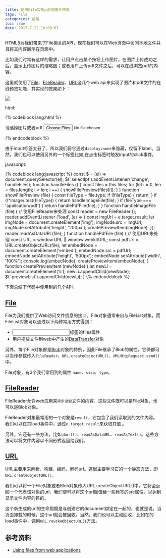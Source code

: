 ```yaml
---
title: 使用File实现pdf和图片预览
tags: File
categories: 前端
toc: true
date: 2017-7-22 10:08:03
---
```


HTML5为我们带来了File相关的API，现在我们可以在Web页面中访问本地文件并且将其内容展示在页面中。

比如我们时常有这样的需求，让用户点击某个按钮上传图片，在图片上传成功之后，显示上传图片的缩略图；或者用户上传pdf文件之后，可以在线浏览pdf的内容。

这里就使用了[File](https://developer.mozilla.org/en-US/docs/Web/API/File)、[FileReader](https://developer.mozilla.org/en-US/docs/Web/API/FileReader)、[URL](https://developer.mozilla.org/en-US/docs/Web/API/URL/createObjectURL)这几个web api来实现了图片和pdf文件的在线预览功能，其实现的效果如下：

![](http://7xvlvo.com1.z0.glb.clouddn.com/GIF.gif)

html:

{% codeblock lang:html %}
<div class="selectDemo">
    <div class="selectBox">
        <label class="selectBtn">
            请选择图片或者pdf
            <input type="file" multiple accept="image/*, .pdf" class="selectIpt"/>
        </label>
    </div>
    <div class="previewBox">
        <ul class="previewList"></ul>
    </div>
</div>
{% endcodeblock %}

由于input标签太丑了，所以我们将它通过`display:none`来隐藏，仅留下label。当然，我们也可以使用另外的一个标签比如<a>,在点击<a>标签时触发input的click事件。

javascript:

{% codeblock lang:javascript %}
const $ = (el) => document.querySelector(el);
$('.selectIpt').addEventListener('change', handleFiles);
function handleFiles () {
    const files = this.files;
    for (let i = 0, len = files.length; i < len; i ++) {
        showFilePreview(files[i]);
    }
}
function showFilePreview (file) {
    const fileType = file.type;
    if (!fileType) {
        return;
    }
    if (/^image/.test(fileType)) {
        return handleImageFile(file);
    }
    if (fileType === 'application/pdf') {
        return handlePdfFile(file);
    }
}
function handleImageFile (file) {
    // 使用FileReader来处理
    const reader = new FileReader ();
    reader.addEventListener ('load', (e) => {
        const imgUrl = e.target.result;
        let imgNode = document.createElement('img');
        imgNode.src = imgUrl;
        imgNode.setAttribute('height', '200px');
        createPreviewItem(imgNode);
    });
    reader.readAsDataURL(file);
}
function handlePdfFile (file) {
    // 使用URL来处理
    const URL = window.URL || window.webkitURL;
    const pdfUrl = URL.createObjectURL(file);
    let embedNode = document.createElement('embed');
    embedNode.src = pdfUrl;
     embedNode.setAttribute('height', '500px');
    embedNode.setAttribute('width', '100%');
    console.log(embedNode);
    createPreviewItem(embedNode);
}
function createPreviewItem (newNode) {
    let newLi = document.createElement('li');
    newLi.appendChild(newNode);
    $('.previewList').appendChild(newLi);
}
{% endcodeblock %}

下面总结下代码中使用到的几个API。

## [File](https://developer.mozilla.org/en-US/docs/Web/API/File)

File为我们提供了Web访问文件信息的接口。File对象通常来自与FileList对象，而FileList对象可以通过以下两种常用方式得到：

- <input>标签的files属性
- 用户拖放文件到web中产生的[DataTransfer](https://developer.mozilla.org/en-US/docs/Web/API/DataTransfer)对象

另外，每个File对象都是[Blob](https://developer.mozilla.org/en-US/docs/Web/API/Blob)对象的特例，因此File继承了Blob的属性，它俩都可以当作参数传入`FileReader`、`URL.createObjectURL()`、`XMLHttpRequest.send()`中。

File对象，有3个我们常用到的属性:`name`、`size`、`type`。

## [FileReader](https://developer.mozilla.org/en-US/docs/Web/API/FileReader)

FileReader允许web应用来`异步读取`文件的内容，这些文件既可以是File对象，也可以是Blob对象。

FileReader对象最常用的一个对象是`result`，它包含了我们读取到的文件内容。我们可以在其load事件中，通过`e.target.result`来获取其值 。

另外，它还有一些方法，比如`abort()`、`readAsDataURL`、`readAsText()`。这些方法可以将文件内容以不同形式返回给我们。

## [URL](https://developer.mozilla.org/en-US/docs/Web/API/URL/createObjectURL)

URL主要用来解析、构建、编码、解码url。这里主要学习它的一个静态方法，即`URL.createObjectURL()`。

我们可以将一个File对象或者Blob对象传入URL.createObjectURL()中，它将会返回一个代表该对象的url，我们便可以将这个url赋值给一些标签的src属性，以达到显示文件内容的目的。

这个新生成的url的生命周期是与创建它的document绑定在一起的，也就是说，当页面卸载的时候，这个url就会被回收。当然，我们也可以主动回收，比如在<img>的load事件中，调用`URL.revokeObjectURL()`方法。

## 参考资料

- [Using files from web applications](https://developer.mozilla.org/en-US/docs/Using_files_from_web_applications)







